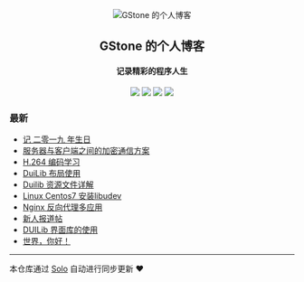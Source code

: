 <p align="center"><img alt="GStone 的个人博客" src="https://static.b3log.org/images/brand/solo-32.png"></p><h2 align="center">
GStone 的个人博客
</h2>

<h4 align="center">记录精彩的程序人生</h4>
<p align="center"><a title="GStone 的个人博客" target="_blank" href="https://github.com/Guozht/solo-blog"><img src="https://img.shields.io/github/last-commit/Guozht/solo-blog.svg?style=flat-square&color=FF9900"></a>
<a title="GitHub repo size in bytes" target="_blank" href="https://github.com/Guozht/solo-blog"><img src="https://img.shields.io/github/repo-size/Guozht/solo-blog.svg?style=flat-square"></a>
<a title="Solo Version" target="_blank" href="https://github.com/b3log/solo/releases"><img src="https://img.shields.io/badge/solo-3.6.0-f1e05a.svg?style=flat-square&color=blueviolet"></a>
<a title="Hits" target="_blank" href="https://github.com/b3log/hits"><img src="https://hits.b3log.org/Guozht/solo-blog.svg"></a></p>

### 最新

* [记 二零一九 年生日](http://www.homedata.ltd/articles/2019/05/29/1559139635228.html)
* [服务器与客户端之间的加密通信方案](http://www.homedata.ltd/articles/2019/05/25/1558751099066.html)
* [H.264 编码学习](http://www.homedata.ltd/articles/2019/05/08/1557285966433.html)
* [DuiLib 布局使用](http://www.homedata.ltd/articles/2019/04/21/1555864678826.html)
* [Duilib 资源文件详解](http://www.homedata.ltd/articles/2019/04/16/1555442383971.html)
* [Linux Centos7 安装libudev](http://www.homedata.ltd/articles/2019/04/16/1555405064301.html)
* [Nginx 反向代理多应用](http://www.homedata.ltd/articles/2019/04/15/1555320043296.html)
* [新人报道帖](http://www.homedata.ltd/articles/2019/04/14/1555185325253.html)
* [DUILib  界面库的使用](http://www.homedata.ltd/articles/2019/04/14/1555220792476.html)
* [世界，你好！](http://www.homedata.ltd/hello-solo)



---

本仓库通过 [Solo](https://github.com/b3log/solo) 自动进行同步更新 ❤️ 